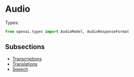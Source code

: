 # Audio


Types:

```python
from openai.types import AudioModel, AudioResponseFormat
```

## Subsections

- [Transcriptions](transcriptions/index.md)
- [Translations](translations/index.md)
- [Speech](speech/index.md)
